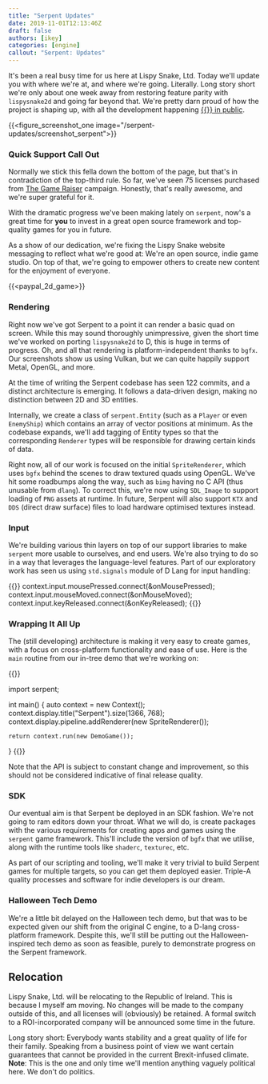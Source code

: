 ```yaml
---
title: "Serpent Updates"
date: 2019-11-01T12:13:46Z
draft: false
authors: [ikey]
categories: [engine]
callout: "Serpent: Updates"
---
```


It's been a real busy time for us here at Lispy Snake, Ltd. Today we'll
update you with where we're at, and where we're going. Literally. Long story
short we're only about one week away from restoring feature parity with
`lispysnake2d` and going far beyond that. We're pretty darn proud of how
the project is shaping up, with all the development happening [{{<fontawesome fab fa-github>}} in public](https://github.com/lispysnake/serpent).

{{<figure_screenshot_one image="/serpent-updates/screenshot_serpent">}}

### Quick Support Call Out

Normally we stick this fella down the bottom of the page, but that's in
contradiction of the top-third rule. So far, we've seen 75 licenses purchased
from [The Game Raiser](/the-game-raiser/) campaign. Honestly, that's really
awesome, and we're super grateful for it.

With the dramatic progress we've been making lately on `serpent`,
now's a great time for **you** to invest in a great open source framework
and top-quality games for you in future.

As a show of our dedication, we're fixing the Lispy Snake website messaging
to reflect what we're good at: We're an open source, indie game studio.
On top of that, we're going to empower others to create new content for
the enjoyment of everyone.

{{<paypal_2d_game>}}

### Rendering

Right now we've got Serpent to a point it can render a basic quad on
screen. While this may sound thoroughly unimpressive, given the short
time we've worked on porting `lispysnake2d` to D, this is huge in terms
of progress. Oh, and all that rendering is platform-independent thanks
to `bgfx`. Our screenshots show us using Vulkan, but we can quite happily
support Metal, OpenGL, and more.

At the time of writing the Serpent codebase has seen 122 commits, and
a distinct architecture is emerging. It follows a data-driven design,
making no distinction between 2D and 3D entities.

Internally, we create a class of `serpent.Entity` (such as a `Player` or
even `EnemyShip`) which contains an array of vector positions at minimum.
As the codebase expands, we'll add tagging of Entity types so that
the corresponding `Renderer` types will be responsible for drawing
certain kinds of data.

Right now, all of our work is focused on the initial `SpriteRenderer`, which
uses `bgfx` behind the scenes to draw textured quads using OpenGL. We've
hit some roadbumps along the way, such as `bimg` having no C API (thus unusable
from `dlang`). To correct this, we're now using `SDL_Image` to support loading
of `PNG` assets at runtime. In future, Serpent will also support `KTX` and `DDS`
(direct draw surface) files to load hardware optimised textures instead.

### Input

We're building various thin layers on top of our support libraries to make
`serpent` more usable to ourselves, and end users. We're also trying to do
so in a way that leverages the language-level features. Part of our exploratory
work has seen us using `std.signals` module of D Lang for input handling:

{{<highlight d>}}
        context.input.mousePressed.connect(&onMousePressed);
        context.input.mouseMoved.connect(&onMouseMoved);
        context.input.keyReleased.connect(&onKeyReleased);
{{</highlight>}}


### Wrapping It All Up

The (still developing) architecture is making it very easy to create games,
with a focus on cross-platform functionality and ease of use. Here is the
`main` routine from our in-tree demo that we're working on:

{{<highlight d>}}

import serpent;

int main()
{
    auto context = new Context();
    context.display.title("Serpent").size(1366, 768);
    context.display.pipeline.addRenderer(new SpriteRenderer());

    return context.run(new DemoGame());
}
{{</highlight>}}

Note that the API is subject to constant change and improvement, so this
should not be considered indicative of final release quality.

### SDK

Our eventual aim is that Serpent be deployed in an SDK fashion. We're
not going to ram editors down your throat. What we will do, is create
packages with the various requirements for creating apps and games using
the `serpent` game framework. This'll include the version of `bgfx` that
we utilise, along with the runtime tools like `shaderc`, `texturec`, etc.

As part of our scripting and tooling, we'll make it very trivial to
build Serpent games for multiple targets, so you can get them deployed
easier. Triple-A quality processes and software for indie developers is our
dream.


### Halloween Tech Demo

We're a little bit delayed on the Halloween tech demo, but that was to
be expected given our shift from the original C engine, to a D-lang
cross-platform framework. Despite this, we'll still be putting out the
Halloween-inspired tech demo as soon as feasible, purely to demonstrate
progress on the Serpent framework.

## Relocation

Lispy Snake, Ltd. will be relocating to the Republic of Ireland. This is
because I myself am moving. No changes will be made to the company outside
of this, and all licenses will (obviously) be retained. A formal switch
to a ROI-incorporated company will be announced some time in the future.

Long story short: Everybody wants stability and a great quality of life
for their family. Speaking from a business point of view we want certain
guarantees that cannot be provided in the current Brexit-infused climate.
**Note**: This is the one and only time we'll mention anything vaguely
political here. We don't do politics.
